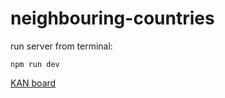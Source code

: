 # neighbouring-countries

run server from terminal:
```
npm run dev
```

[KAN board](https://partosreka26.atlassian.net/jira/software/projects/KAN/boards/1)
